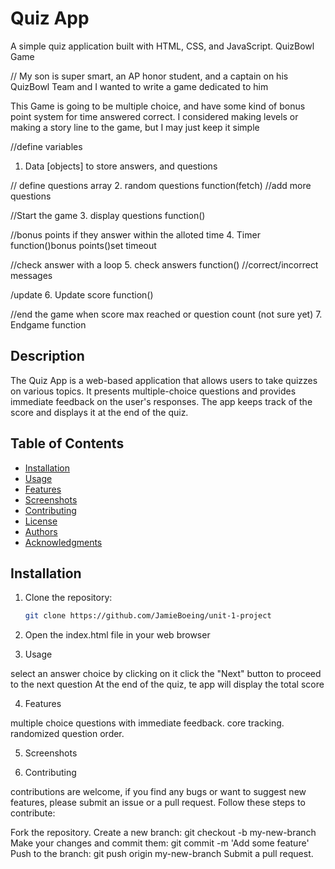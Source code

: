# Quiz App

A simple quiz application built with HTML, CSS, and JavaScript.
QuizBowl Game

// My son is super smart, an AP honor student, and a captain on his QuizBowl Team 
and I wanted to write a game dedicated to him


This Game is going to be multiple choice, and have some kind of 
bonus point system for time answered correct. I considered making levels
or making a story line to the game, but I may just keep it simple

//define variables
1. Data [objects] to store answers, and questions

// define questions array
2. random questions function(fetch)
//add more questions 

//Start the game
3. display questions function()

//bonus points if they answer within the alloted time
4. Timer function()bonus points()set timeout

//check answer with a loop 
5. check answers function()
//correct/incorrect messages

/update
6. Update score function()

//end the game when score max reached or question count (not sure yet)
7. Endgame function



## Description

The Quiz App is a web-based application that allows users to take quizzes on various topics. It presents multiple-choice questions and provides immediate feedback on the user's responses. The app keeps track of the score and displays it at the end of the quiz.

## Table of Contents

- [Installation](#installation)
- [Usage](#usage)
- [Features](#features)
- [Screenshots](#screenshots)
- [Contributing](#contributing)
- [License](#license)
- [Authors](#authors)
- [Acknowledgments](#acknowledgments)

## Installation

1. Clone the repository:

   ```bash
   git clone https://github.com/JamieBoeing/unit-1-project

2. Open the index.html file in your web browser

3. Usage

select an answer choice by clicking on it
click the "Next" button to proceed to the next question
At the end of the quiz, te app will display the total score

4. Features

multiple choice questions with immediate feedback.
core tracking.
randomized question order.

5. Screenshots



6. Contributing

contributions are welcome, if you find any bugs or want to suggest new features, please submit an issue or a pull request.
Follow these steps to contribute:

Fork the repository.
Create a new branch: git checkout -b my-new-branch
Make your changes and commit them: git commit -m 'Add some feature'
Push to the branch: git push origin my-new-branch
Submit a pull request.
